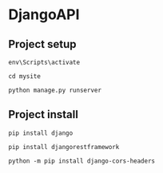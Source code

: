 # DjangoAPI

## Project setup
```
env\Scripts\activate
```
```
cd mysite
```
```
python manage.py runserver
```

## Project install
```
pip install django
```
```
pip install djangorestframework
```
```
python -m pip install django-cors-headers
```